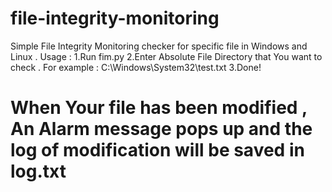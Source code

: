 # file-integrity-monitoring
Simple File Integrity Monitoring checker for specific file in Windows and Linux . 
Usage :
1.Run fim.py 
2.Enter Absolute File Directory that You want to check . For example : C:\Windows\System32\test.txt
3.Done!

# When Your file has been modified , An Alarm message pops up and the log of modification will be saved in log.txt 
